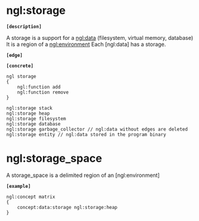 # ngl:storage

__`[description]`__

A storage is a support for a [ngl:data](data.md) (filesystem, virtual memory, database)
It is a region of a [ngl:environment](environment.md)
Each [ngl:data] has a storage.

__`[edge]`__

__`[concrete]`__

```
ngl storage
{
    ngl:function add
    ngl:function remove
}

ngl:storage stack
ngl:storage heap
ngl:storage filesystem
ngl:storage database
ngl:storage garbage_collector // ngl:data without edges are deleted
ngl:storage entity // ngl:data stored in the program binary
```


# ngl:storage_space

A storage_space is a delimited region of an [ngl:environment]

__`[example]`__
```
ngl:concept matrix
{
    concept:data:storage ngl:storage:heap
}
```
